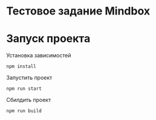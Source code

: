 # Тестовое задание Mindbox

# Запуск проекта

Установка зависимостей
```shell
npm install
```

Запустить проект
```shell
npm run start
```

Сбилдить проект
```shell
npm run build
```

